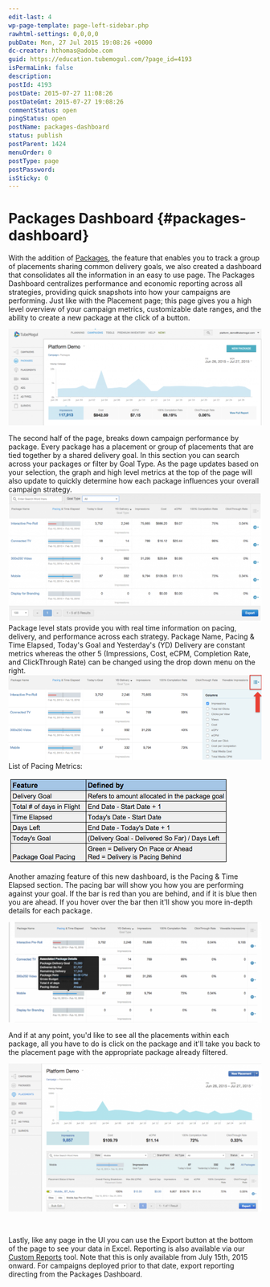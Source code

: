 ```yaml
---
edit-last: 4
wp-page-template: page-left-sidebar.php
rawhtml-settings: 0,0,0,0
pubDate: Mon, 27 Jul 2015 19:08:26 +0000
dc-creator: hthomas@adobe.com
guid: https://education.tubemogul.com/?page_id=4193
isPermaLink: false
description: 
postId: 4193
postDate: 2015-07-27 11:08:26
postDateGmt: 2015-07-27 19:08:26
commentStatus: open
pingStatus: open
postName: packages-dashboard
status: publish
postParent: 1424
menuOrder: 0
postType: page
postPassword: 
isSticky: 0
---
```


# Packages Dashboard {#packages-dashboard}

With the addition of [Packages](campaign-setup/packages.md), the feature that enables you to track a group of placements sharing common delivery goals, we also created a dashboard that consolidates all the information in an easy to use page. The Packages Dashboard centralizes performance and economic reporting across all strategies, providing quick snapshots into how your campaigns are performing. Just like with the Placement page; this page gives you a high level overview of your campaign metrics, customizable date ranges,&nbsp;and the ability to create a new package at the click of a button.

[ ![package](assets/package-1024x389.png)](assets/package.png)

The second half of the page, breaks down campaign performance by package. Every package has a placement or group of placements that are tied together by a shared delivery goal. In this section you can search across your packages or filter by Goal Type. As the page updates based on your selection, the graph and high level metrics&nbsp;at the top of the page will also update to&nbsp;quickly determine how each package influences your overall campaign strategy.
[ ![packages2](assets/packages2-1024x521.png)](assets/packages2.png)Package level stats provide you with&nbsp;real time information on pacing, delivery, and performance across each strategy. Package Name, Pacing & Time Elapsed, Today's Goal and Yesterday's (YD) Delivery are constant metrics whereas the other 5 (Impressions, Cost, eCPM, Completion Rate, and ClickThrough Rate) can be changed using the drop down menu on the right.
[ ![packages2](assets/packages21.png)](assets/packages21.png)List of Pacing Metrics:

[ ![pacingdefintion](assets/pacingdefintion.png)](assets/pacingdefintion.png)

Another amazing feature of this new dashboard, is the Pacing & Time Elapsed section. The pacing bar will show you how you are performing against your goal. If the bar is red than you are behind, and if it is blue then you are ahead. If you hover over the bar then it'll show you more in-depth details for each package.

[ ![package3](assets/package3-1024x406.png)](assets/package3.png)

And if at any point, you'd like to see all the placements within each package, all you have to do is click on the package and it'll take you back to the placement page with the appropriate package already filtered.

[ ![package 4](assets/package-4-1024x600.png)](assets/package-4.png)

&nbsp;

Lastly, like any page in the UI you can use the Export button at the bottom of the page to see your data in Excel.
Reporting is also available via our&nbsp; [Custom Reports](../user-guide/measurement/campaign-reporting/email-reports.md) tool. Note that this is only available from July 15th, 2015 onward. For campaigns deployed prior to that date, export reporting directing from the Packages Dashboard. 